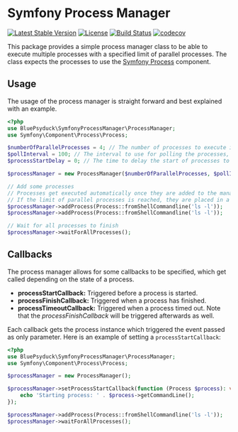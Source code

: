 # Symfony Process Manager

[![Latest Stable Version](https://poser.pugx.org/bluepsyduck/symfony-process-manager/v/stable)](https://packagist.org/packages/bluepsyduck/symfony-process-manager)
[![License](https://poser.pugx.org/bluepsyduck/symfony-process-manager/license)](https://packagist.org/packages/bluepsyduck/symfony-process-manager)
[![Build Status](https://travis-ci.com/BluePsyduck/symfony-process-manager.svg?branch=master)](https://travis-ci.com/BluePsyduck/symfony-process-manager)
[![codecov](https://codecov.io/gh/BluePsyduck/symfony-process-manager/branch/master/graph/badge.svg)](https://codecov.io/gh/BluePsyduck/symfony-process-manager)

This package provides a simple process manager class to be able to execute multiple processes with a specified limit
of parallel processes. The class expects the processes to use the [Symfony Process](https://github.com/symfony/process) 
component.

## Usage

The usage of the process manager is straight forward and best explained with an example.

```php
<?php
use BluePsyduck\SymfonyProcessManager\ProcessManager;
use Symfony\Component\Process\Process;

$numberOfParallelProcesses = 4; // The number of processes to execute in parallel.
$pollInterval = 100; // The interval to use for polling the processes, in milliseconds.
$processStartDelay = 0; // The time to delay the start of processes to space them out, in milliseconds.

$processManager = new ProcessManager($numberOfParallelProcesses, $pollInterval, $processStartDelay);

// Add some processes
// Processes get executed automatically once they are added to the manager. 
// If the limit of parallel processes is reached, they are placed in a queue and wait for a process to finish.
$processManager->addProcess(Process::fromShellCommandline('ls -l'));
$processManager->addProcess(Process::fromShellCommandline('ls -l'));

// Wait for all processes to finish
$processManager->waitForAllProcesses();


```

## Callbacks

The process manager allows for some callbacks to be specified, which get called depending on the state of a process.

* **processStartCallback:** Triggered before a process is started.
* **processFinishCallback:** Triggered when a process has finished.
* **processTimeoutCallback:** Triggered when a process timed out. Note that the _processFinishCallback_ will be 
  triggered afterwards as well.

Each callback gets the process instance which triggered the event passed as only parameter. Here is an example of 
setting a `processStartCallback`:

```php
<?php
use BluePsyduck\SymfonyProcessManager\ProcessManager;
use Symfony\Component\Process\Process;

$processManager = new ProcessManager();

$processManager->setProcessStartCallback(function (Process $process): void {
    echo 'Starting process: ' . $process->getCommandLine();
});

$processManager->addProcess(Process::fromShellCommandline('ls -l'));
$processManager->waitForAllProcesses();
```
